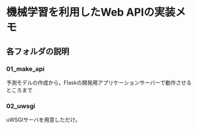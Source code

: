 # 機械学習を利用したWeb APIの実装メモ



## 各フォルダの説明

### 01_make_api

予測モデルの作成から，Flaskの開発用アプリケーションサーバーで動作させるところまで



### 02_uwsgi

uWSGIサーバを用意しただけ。

